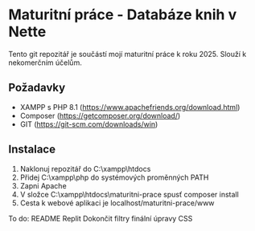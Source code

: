 Maturitní práce - Databáze knih v Nette
=================

Tento git repozitář je součástí mojí maturitní práce k roku 2025. Slouží k nekomerčním účelům.

Požadavky
------------

- XAMPP s PHP 8.1 (https://www.apachefriends.org/download.html)
- Composer (https://getcomposer.org/download/)
- GIT (https://git-scm.com/downloads/win)

Instalace
------------

1. Naklonuj repozitář do C:\xampp\htdocs
2. Přidej C:\xampp\php do systémových proměnných PATH
3. Zapni Apache
4. V složce C:\xampp\htdocs\maturitni-prace spusť composer install
5. Cesta k webové aplikaci je localhost/maturitni-prace/www

To do:
README Replit
Dokončit filtry
finální úpravy CSS
